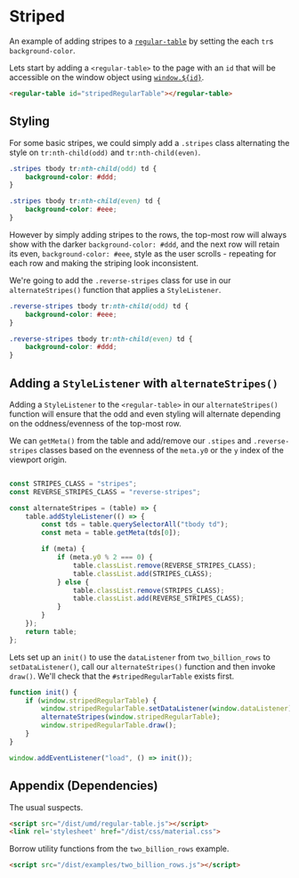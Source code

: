 # Striped

An example of adding stripes to a [`regular-table`](https://github.com/jpmorganchase/regular-table)
by setting the each `tr`s `background-color`.

Lets start by adding a `<regular-table>` to the page with an `id` that will
be accessible on the window object using [`window.${id}`](https://stackoverflow.com/questions/18713272/why-do-dom-elements-exist-as-properties-on-the-window-object).

```html
<regular-table id="stripedRegularTable"></regular-table>
```

## Styling

For some basic stripes, we could simply add a `.stripes` class alternating
the style on `tr:nth-child(odd)` and `tr:nth-child(even)`.

```css
.stripes tbody tr:nth-child(odd) td { 
    background-color: #ddd;
}

.stripes tbody tr:nth-child(even) td {
    background-color: #eee;
}
```

However by simply adding stripes to the rows, the top-most row will always show
with the darker `background-color: #ddd`, and the next row will retain its
even, `background-color: #eee`, style as the user scrolls - repeating for each
row and making the striping look inconsistent.

We're going to add the `.reverse-stripes` class for use in our 
`alternateStripes()` function that applies a `StyleListener`.

```css
.reverse-stripes tbody tr:nth-child(odd) td {
    background-color: #eee;
}

.reverse-stripes tbody tr:nth-child(even) td {
    background-color: #ddd;
}
```

## Adding a `StyleListener` with `alternateStripes()`

Adding a `StyleListener` to the `<regular-table>` in our `alternateStripes()`
function will ensure that the odd and even styling will alternate depending
on the oddness/evenness of the top-most row.

We can `getMeta()` from the table and add/remove our `.stipes` and 
`.reverse-stripes` classes based on the evenness of the `meta.y0` or the `y` 
index of the viewport origin.

```javascript

const STRIPES_CLASS = "stripes";
const REVERSE_STRIPES_CLASS = "reverse-stripes";

const alternateStripes = (table) => {
    table.addStyleListener(() => {
        const tds = table.querySelectorAll("tbody td");
        const meta = table.getMeta(tds[0]);

        if (meta) {
            if (meta.y0 % 2 === 0) {
                table.classList.remove(REVERSE_STRIPES_CLASS);
                table.classList.add(STRIPES_CLASS);
            } else {
                table.classList.remove(STRIPES_CLASS);
                table.classList.add(REVERSE_STRIPES_CLASS);
            }
        }
    });
    return table;
};

```

Lets set up an `init()` to use the `dataListener` from 
`two_billion_rows` 
to `setDataListener()`, call our `alternateStripes()` function and then invoke 
`draw()`. We'll check that the `#stripedRegularTable` exists first.

```javascript
function init() {
    if (window.stripedRegularTable) {
        window.stripedRegularTable.setDataListener(window.dataListener);
        alternateStripes(window.stripedRegularTable);
        window.stripedRegularTable.draw();
    }
}

window.addEventListener("load", () => init());
```

## Appendix (Dependencies)

The usual suspects.

```html
<script src="/dist/umd/regular-table.js"></script>
<link rel='stylesheet' href="/dist/css/material.css">
```

Borrow utility functions from the `two_billion_rows` example.

```html
<script src="/dist/examples/two_billion_rows.js"></script>
```
